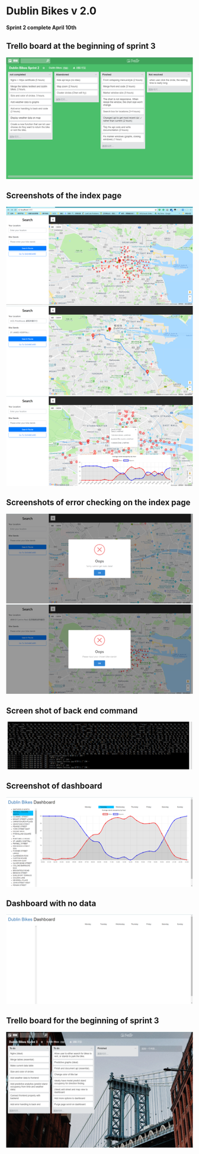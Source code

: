# Dublin Bikes v 2.0

**Sprint 2 complete April 10th**



## Trello board at the beginning of sprint 3

![alt](docs/images/sprint3/sprint2TrelloFinal.png)

## Screenshots of the index page

![alt](docs/images/sprint3/index.png)
![alt](docs/images/sprint3/route.png)![alt](docs/images/sprint3/all.png)

## Screenshots of error checking on the index page

![alt](docs/images/sprint3/staticError.png)![alt](docs/images/sprint3/error.png)

## Screen shot of back end command

![alt](docs/images/sprint3/commandLine.png)

## Screenshot of dashboard

![alt](docs/images/sprint3/dashboard.png)

## Dashboard with no data

![alt](docs/images/sprint3/dashnodata.png)



## Trello board for the beginning of sprint 3

![alt](docs/images/sprint3/sprint3TrelloStart.png)